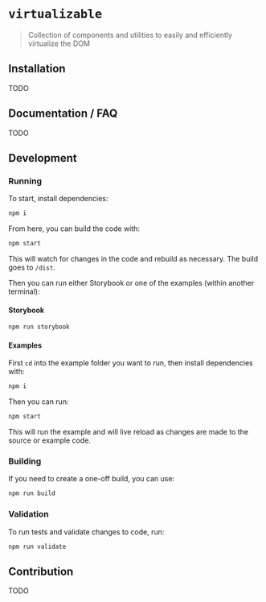 # `virtualizable`

> Collection of components and utilities to easily and efficiently virtualize the DOM

## Installation

TODO

## Documentation / FAQ

TODO

## Development

### Running

To start, install dependencies:

```bash
npm i
```

From here, you can build the code with:

```bash
npm start
```

This will watch for changes in the code and rebuild as necessary. The build goes to `/dist`.

Then you can run either Storybook or one of the examples (within another terminal):

#### Storybook

```bash
npm run storybook
```

#### Examples

First `cd` into the example folder you want to run, then install dependencies with:

```bash
npm i
```

Then you can run:

```bash
npm start
```

This will run the example and will live reload as changes are made to the source or example code.

### Building

If you need to create a one-off build, you can use:

```bash
npm run build
```

### Validation

To run tests and validate changes to code, run:

```bash
npm run validate
```

## Contribution

TODO

